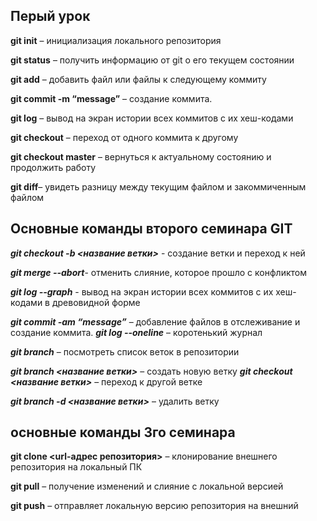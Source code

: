 ## Перый урок 

**git init** – инициализация локального репозитория

**git status** – получить информацию от git о его текущем состоянии

**git add** – добавить файл или файлы к следующему коммиту

**git commit -m “message”** – создание коммита.

**git log** – вывод на экран истории всех коммитов с их хеш-кодами

**git checkout** – переход от одного коммита к другому

**git checkout master** – вернуться к актуальному состоянию и продолжить работу

**git diff**– увидеть разницу между текущим файлом и закоммиченным файлом


## Основные команды второго семинара GIT

**_git checkout  -b <название ветки>_** - создание ветки и переход к ней

**_git merge --abort_**- отменить слияние, которое прошло с конфликтом

**_git log --graph_** - вывод на экран истории всех коммитов с их хеш-кодами в древовидной форме

**_git commit -am “message”_** – добавление файлов в отслеживание и       создание коммита.
**_git log --oneline_** – коротенький журнал

**_git branch_** – посмотреть список веток в репозитории

**_git branch <название ветки>_** – создать новую ветку
**_git checkout <название ветки>_** – переход к другой ветке

**_git branch -d <название ветки>_** – удалить ветку

## основные команды 3го семинара 

**git clone <url-адрес репозитория>** – клонирование внешнего репозитория на  локальный ПК

**git pull** – получение изменений и слияние с локальной версией

**git push** – отправляет локальную версию репозитория на внешний
